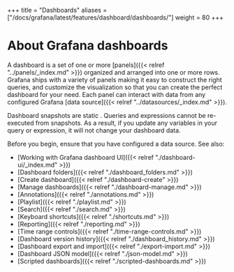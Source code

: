 +++
title = "Dashboards"
aliases = ["/docs/grafana/latest/features/dashboard/dashboards/"]
weight = 80
+++

# About Grafana dashboards

A dashboard is a set of one or more [panels]({{< relref "../panels/_index.md" >}}) organized and arranged into one or more rows. Grafana ships with a variety of panels making it easy to construct the right queries, and customize the visualization so that you can create the perfect dashboard for your need. Each panel can interact with data from any configured Grafana [data source]({{< relref "../datasources/_index.md" >}}).

Dashboard snapshots are static . Queries and expressions cannot be re-executed from snapshots. As a result, if you update any variables in your query or expression, it will not change your dashboard data.

Before you begin, ensure that you have configured a data source. See also:

- [Working with Grafana dashboard UI]({{< relref "./dashboard-ui/_index.md" >}})
- [Dashboard folders]({{< relref "./dashboard_folders.md" >}})
- [Create dashboard]({{< relref "./dashboard-create" >}})
- [Manage dashboards]({{< relref "./dashboard-manage.md" >}})
- [Annotations]({{< relref "./annotations.md" >}})
- [Playlist]({{< relref "./playlist.md" >}})
- [Search]({{< relref "./search.md" >}})
- [Keyboard shortcuts]({{< relref "./shortcuts.md" >}})
- [Reporting]({{< relref "./reporting.md" >}})
- [Time range controls]({{< relref "./time-range-controls.md" >}})
- [Dashboard version history]({{< relref "./dashboard_history.md" >}})
- [Dashboard export and import]({{< relref "./export-import.md" >}})
- [Dashboard JSON model]({{< relref "./json-model.md" >}})
- [Scripted dashboards]({{< relref "./scripted-dashboards.md" >}})
